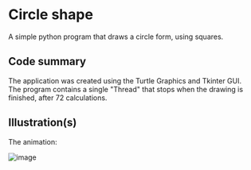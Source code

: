 # Circle shape

A simple python program that draws a circle form, using squares.

## Code summary
The application was created using the Turtle Graphics and Tkinter GUI. <br/>
The program contains a single "Thread" that stops when the drawing is finished, after 72 calculations. <br/>


## Illustration(s)

The animation:

![image](https://github.com/Rares8921/Projects/blob/master/2020/Python/Circle%20Drawing/circle.gif?raw=true)
